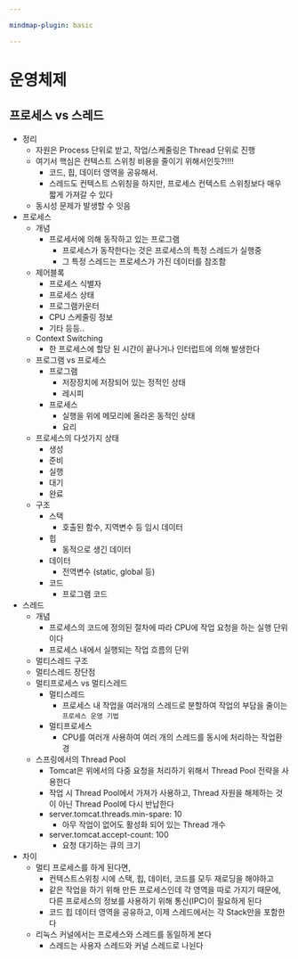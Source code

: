```yaml
---

mindmap-plugin: basic

---
```


# 운영체제

## 프로세스 vs 스레드
- 정리
   - 자원은 Process 단위로 받고, 작업/스케줄링은 Thread 단위로 진행
   - 여기서 핵심은 컨텍스트 스위칭 비용을 줄이기 위해서인듯?!!!!
      - 코드, 힙, 데이터 영역을 공유해서.
      - 스레드도 컨텍스트 스위칭을 하지만, 프로세스 컨텍스트 스위칭보다 매우 짧게 가져갈 수 있다
   - 동시성 문제가 발생할 수 잇음
- 프로세스
   - 개념
      - 프로세서에 의해 동작하고 있는 프로그램
         - 프로세스가 동작한다는 것은 프로세스의 특정 스레드가 실행중
         - 그 특정 스레드는 프로세스가 가진 데이터를 참조함
   - 제어블록
      - 프로세스 식별자
      - 프로세스 상태
      - 프로그램카운터
      - CPU 스케줄링 정보
      - 기타 등등..
   - Context Switching
      - 한 프로세스에 할당 된 시간이 끝나거나 인터럽트에 의해 발생한다
   - 프로그램 vs 프로세스
      - 프로그램
         - 저장장치에 저장되어 있는 정적인 상태
         - 레시피
      - 프로세스
         - 실행을 위에 메모리에 올라온 동적인 상태
         - 요리
   - 프로세스의 다섯가지 상태
      - 생성
      - 준비
      - 실행
      - 대기
      - 완료
   - 구조
      - 스택
         - 호출된 함수, 지역변수 등 임시 데이터
      - 힙
         - 동적으로 생긴 데이터
      - 데이터
         - 전역변수 (static, global 등)
      - 코드
         - 프로그램 코드
- 스레드
   - 개념
      - 프로세스의 코드에 정의된 절차에 따라 CPU에 작업 요청을 하는 실행 단위이다
      - 프로세스 내에서 실행되는 작업 흐름의 단위
   - 멀티스레드 구조
   - 멀티스레드 장단점
   - 멀티프로세스 vs 멀티스레드
      - 멀티스레드
         - 프로세스 내 작업을 여러개의 스레드로 분할하여 작업의 부담을 줄이는 `프로세스 운영 기법`
      - 멀티프로세스
         - CPU를 여러개 사용하여 여러 개의 스레드를 동시에 처리하는 작업환경
   - 스프링에서의 Thread Pool
      - Tomcat은 위에서의 다중 요청을 처리하기 위해서 Thread Pool 전략을 사용한다
      - 작업 시 Thread Pool에서 가져가 사용하고, Thread 자원을 해제하는 것이 아닌 Thread Pool에 다시 반납한다
      - server.tomcat.threads.min-spare: 10
         - 아무 작업이 없어도 활성화 되어 있는 Thread 개수
      - server.tomcat.accept-count: 100
         - 요청 대기하는 큐의 크기
- 차이
   - 멀티 프로세스를 하게 된다면,
      - 컨텍스트스위칭 시에 스택, 힙, 데이터, 코드를 모두 재로딩을 해야하고
      - 같은 작업을 하기 위해 만든 프로세스인데 각 영역을 따로 가지기 때문에,
         다른 프로세스의 정보를 사용하기 위해 통신(IPC)이 필요하게 된다
      - 코드 힙 데이터 영역을 공유하고, 이제 스레드에서는 각 Stack만을 포함한다
   - 리눅스 커널에서는 프로세스와 스레드를 동일하게 본다
      - 스레드는 사용자 스레드와 커널 스레드로 나뉜다